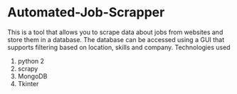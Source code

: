 # Automated-Job-Scrapper
This is a tool that allows you to scrape data about jobs
from websites and store them in a database.
The database can be accessed using a GUI that supports 
filtering based on location, skills and company.
Technologies used
1. python 2  
2. scrapy
3. MongoDB
4. Tkinter
